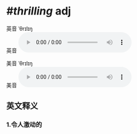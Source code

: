 # ***\#thrilling*** adj
英音 ˈθrɪlɪŋ  
英音
<audio src="./media/thrilling1_AAC.aac" controls="controls"></audio>

美音 ˈθrɪlɪŋ  
美音
<audio src="./media/thrilling2_AAC.aac" controls="controls"></audio>



  

英文释义
---
### 1.**令人激动的**  


